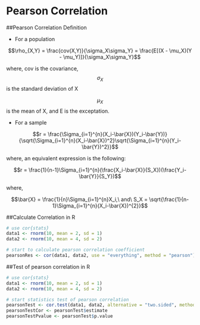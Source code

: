 # Pearson Correlation



##Pearson Correlation Definition
* For a population

$$\rho_{X,Y} = \frac{cov(X,Y)}{\sigma_X\sigma_Y} = \frac{E[(X - \mu_X)(Y - \mu_Y)]}{\sigma_X\sigma_Y}$$

where, cov is the covariance, $$\sigma_X$$ is the standard deviation of X

$$\mu_X$$ is the mean of X, and E is the exceptation.

* For a sample

$$r = \frac{\Sigma_{i=1}^{n}(X_i-\bar{X})(Y_i-\bar{Y})}{\sqrt{\Sigma_{i=1}^{n}(X_i-\bar{X})^2}\sqrt{\Sigma_{i=1}^{n}(Y_i-\bar{Y})^2}}$$

where, an equivalent expression is the following:

$$r = \frac{1}{n-1}\Sigma_{i=1}^{n}(\frac{X_i-\bar{X}}{S_X})(\frac{Y_i-\bar{Y}}{S_Y})$$

where,

$$\bar{X} = \frac{1}{n}\Sigma_{i=1}^{n}X_i,\ and\ S_X = \sqrt{\frac{1}{n-1}\Sigma_{i=1}^{n}(X_i-\bar{X})^{2}}$$



##Calculate Correlation in R

```R
# use cor{stats}
data1 <- rnorm(10, mean = 2, sd = 1)
data2 <- rnorm(10, mean = 4, sd = 2)

# start to calculate pearson correlation coefficient
pearsonRes <- cor(data1, data2, use = "everything", method = "pearson")
```



##Test of pearson correlation in R

```R
# use cor{stats}
data1 <- rnorm(10, mean = 2, sd = 1)
data2 <- rnorm(10, mean = 4, sd = 2)

# start statistics test of pearson correlation
pearsonTest <- cor.test(data1, data2, alternative = "two.sided", method = "pearson")
pearsonTestCor <- pearsonTest$estimate
pearsonTestPvalue <- pearsonTest$p.value
```